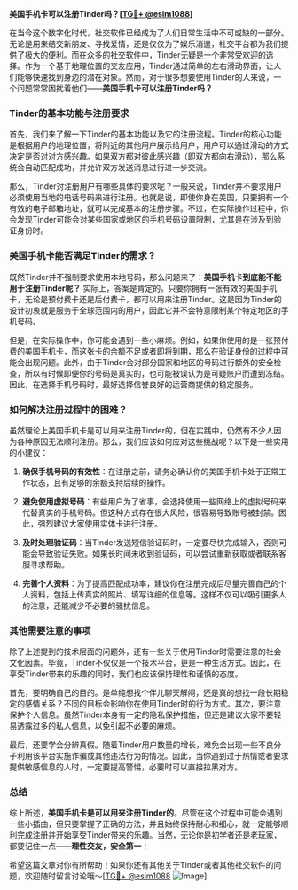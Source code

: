 **美国手机卡可以注册Tinder吗？[[TG💪+ @esim1088](https://t.me/s/esim1088)]**

在当今这个数字化时代，社交软件已经成为了人们日常生活中不可或缺的一部分。无论是用来结交新朋友、寻找爱情，还是仅仅为了娱乐消遣，社交平台都为我们提供了极大的便利。而在众多的社交软件中，Tinder无疑是一个非常受欢迎的选择。作为一个基于地理位置的交友应用，Tinder通过简单的左右滑动界面，让人们能够快速找到身边的潜在对象。然而，对于很多想要使用Tinder的人来说，一个问题常常困扰着他们——**美国手机卡可以注册Tinder吗？**

### Tinder的基本功能与注册要求

首先，我们来了解一下Tinder的基本功能以及它的注册流程。Tinder的核心功能是根据用户的地理位置，将附近的其他用户展示给用户，用户可以通过滑动的方式决定是否对对方感兴趣。如果双方都对彼此感兴趣（即双方都向右滑动），那么系统会自动匹配成功，并允许双方发送消息进行进一步交流。

那么，Tinder对注册用户有哪些具体的要求呢？一般来说，Tinder并不要求用户必须使用当地的电话号码来进行注册。也就是说，即使你身在美国，只要拥有一个有效的电子邮箱地址，就可以完成基本的注册步骤。不过，在实际操作过程中，你会发现Tinder可能会对某些国家或地区的手机号码设置限制，尤其是在涉及到验证身份时。

### 美国手机卡能否满足Tinder的需求？

既然Tinder并不强制要求使用本地号码，那么问题来了：**美国手机卡到底能不能用于注册Tinder呢？** 实际上，答案是肯定的。只要你拥有一张有效的美国手机卡，无论是预付费卡还是后付费卡，都可以用来注册Tinder。这是因为Tinder的设计初衷就是服务于全球范围内的用户，因此它并不会特意限制某个特定地区的手机号码。

但是，在实际操作中，你可能会遇到一些小麻烦。例如，如果你使用的是一张预付费的美国手机卡，而这张卡的余额不足或者即将到期，那么在验证身份的过程中可能会出现问题。此外，由于Tinder会对部分国家和地区的号码进行额外的安全检查，所以有时候即便你的号码是真实的，也可能被误认为是可疑账户而遭到冻结。因此，在选择手机号码时，最好选择信誉良好的运营商提供的稳定服务。

### 如何解决注册过程中的困难？

虽然理论上美国手机卡是可以用来注册Tinder的，但在实践中，仍然有不少人因为各种原因无法顺利注册。那么，我们应该如何应对这些挑战呢？以下是一些实用的小建议：

1. **确保手机号码的有效性**：在注册之前，请务必确认你的美国手机卡处于正常工作状态，且有足够的余额支持后续的操作。
   
2. **避免使用虚拟号码**：有些用户为了省事，会选择使用一些网络上的虚拟号码来代替真实的手机号码。但这种方式存在很大风险，很容易导致账号被封禁。因此，强烈建议大家使用实体卡进行注册。

3. **及时处理验证码**：当Tinder发送短信验证码时，一定要尽快完成输入，否则可能会导致验证失败。如果长时间未收到验证码，可以尝试重新获取或者联系客服寻求帮助。

4. **完善个人资料**：为了提高匹配成功率，建议你在注册完成后尽量完善自己的个人资料，包括上传真实的照片、填写详细的信息等。这样不仅可以吸引更多人的注意，还能减少不必要的骚扰信息。

### 其他需要注意的事项

除了上述提到的技术层面的问题外，还有一些关于使用Tinder时需要注意的社会文化因素。毕竟，Tinder不仅仅是一个技术平台，更是一种生活方式。因此，在享受Tinder带来的乐趣的同时，我们也应该保持理性和谨慎的态度。

首先，要明确自己的目的。是单纯想找个伴儿聊天解闷，还是真的想找一段长期稳定的感情关系？不同的目标会影响你在使用Tinder时的行为方式。其次，要注意保护个人信息。虽然Tinder本身有一定的隐私保护措施，但还是建议大家不要轻易透露过多的私人信息，以免引起不必要的麻烦。

最后，还要学会分辨真假。随着Tinder用户数量的增长，难免会出现一些不良分子利用该平台实施诈骗或其他违法行为的情况。因此，当你遇到过于热情或者要求提供敏感信息的人时，一定要提高警惕，必要时可以直接拉黑对方。

### 总结

综上所述，**美国手机卡是可以用来注册Tinder的**。尽管在这个过程中可能会遇到一些小插曲，但只要掌握了正确的方法，并且始终保持耐心和细心，就一定能够顺利完成注册并开始享受Tinder带来的乐趣。当然，无论你是初学者还是老玩家，都要记住一点——**理性交友，安全第一**！

希望这篇文章对你有所帮助！如果你还有其他关于Tinder或者其他社交软件的问题，欢迎随时留言讨论哦～[[TG💪+ @esim1088](https://t.me/s/esim1088) ![Image](https://i.postimg.cc/4NQfJmqS/Snipaste-2025-05-13-00-14-12.png)]